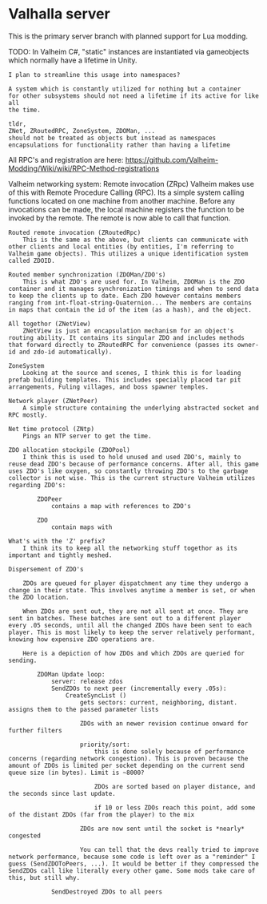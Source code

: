 # Valhalla server

This is the primary server branch with planned support for Lua modding.

TODO:
	In Valheim C#, "static" instances are instantiated via gameobjects
	which normally have a lifetime in Unity.

	I plan to streamline this usage into namespaces?

	A system which is constantly utilized for nothing but a container
	for other subsystems should not need a lifetime if its active for like all
	the time.

	tldr,
	ZNet, ZRoutedRPC, ZoneSystem, ZDOMan, ...
	should not be treated as objects but instead as namespaces
	encapsulations for functionality rather than having a lifetime

All RPC's and registration are here: https://github.com/Valheim-Modding/Wiki/wiki/RPC-Method-registrations

Valheim networking system:
	Remote invocation (ZRpc)
		Valheim makes use of this with Remote Procedure Calling (RPC). Its a simple system calling functions located on one machine from another machine. Before any invocations can be made, the local machine registers the function to be invoked by the remote. The remote is now able to call that function. 

	Routed remote invocation (ZRoutedRpc)
		This is the same as the above, but clients can communicate with other clients and local entities (by entities, I'm referring to Valheim game objects). This utilizes a unique identification system called ZDOID.
		
	Routed member synchronization (ZDOMan/ZDO's)
		This is what ZDO's are used for. In Valheim, ZDOMan is the ZDO container and it manages synchronization timings and when to send data to keep the clients up to date. Each ZDO however contains members ranging from int-float-string-Quaternion... The members are contains in maps that contain the id of the item (as a hash), and the object.

	All togethor (ZNetView)
		ZNetView is just an encapsulation mechanism for an object's routing ability. It contains its singular ZDO and includes methods that forward directly to ZRoutedRPC for convenience (passes its owner-id and zdo-id automatically).

	ZoneSystem
		Looking at the source and scenes, I think this is for loading prefab building templates. This includes specially placed tar pit arrangements, Fuling villages, and boss spawner temples.

	Network player (ZNetPeer)
		A simple structure containing the underlying abstracted socket and RPC mostly.

	Net time protocol (ZNtp)
		Pings an NTP server to get the time.

	ZDO allocation stockpile (ZDOPool)
		I think this is used to hold unused and used ZDO's, mainly to reuse dead ZDO's because of performance concerns. After all, this game uses ZDO's like oxygen, so constantly throwing ZDO's to the garbage collector is not wise. This is the current structure Valheim utilizes regarding ZDO's:
			
			ZDOPeer
				contains a map with references to ZDO's

			ZDO
				contain maps with 

	What's with the 'Z' prefix?
		I think its to keep all the networking stuff togethor as its important and tightly meshed.

	Dispersement of ZDO's

		ZDOs are queued for player dispatchment any time they undergo a change in their state. This involves anytime a member is set, or when the ZDO location.
		
		When ZDOs are sent out, they are not all sent at once. They are sent in batches. These batches are sent out to a different player every .05 seconds, until all the changed ZDOs have been sent to each player. This is most likely to keep the server relatively performant, knowing how expensive ZDO operations are. 

		Here is a depiction of how ZDOs and which ZDOs are queried for sending.

			ZDOMan Update loop:
				server: release zdos
				SendZDOs to next peer (incrementally every .05s):
					CreateSyncList ()
						gets sectors: current, neighboring, distant. assigns them to the passed parameter lists

						ZDOs with an newer revision continue onward for further filters

						priority/sort:
							this is done solely because of performance concerns (regarding network congestion). This is proven because the amount of ZDOs is limited per socket depending on the current send queue size (in bytes). Limit is ~8000?

							ZDOs are sorted based on player distance, and the seconds since last update.

							if 10 or less ZDOs reach this point, add some of the distant ZDOs (far from the player) to the mix

						ZDOs are now sent until the socket is *nearly* congested

						You can tell that the devs really tried to improve network performance, because some code is left over as a "reminder" I guess (SendZDOToPeers, ...). It would be better if they compressed the SendZDOs call like literally every other game. Some mods take care of this, but still why.
				
				SendDestroyed ZDOs to all peers 